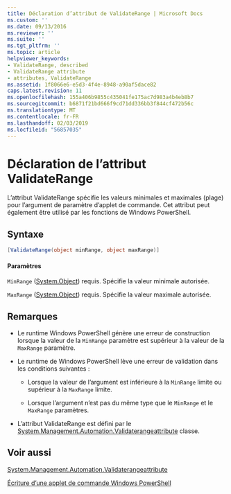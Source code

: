 ```yaml
---
title: Déclaration d’attribut de ValidateRange | Microsoft Docs
ms.custom: ''
ms.date: 09/13/2016
ms.reviewer: ''
ms.suite: ''
ms.tgt_pltfrm: ''
ms.topic: article
helpviewer_keywords:
- ValidateRange, described
- ValidateRange attribute
- attributes, ValidateRange
ms.assetid: 1f8066e6-e5d3-4f4e-8948-a90af5dace82
caps.latest.revision: 11
ms.openlocfilehash: 155a406b9855c435041fe175ac7d983a4b4eb8b7
ms.sourcegitcommit: b6871f21bd666f9cd71dd336bb3f844cf472b56c
ms.translationtype: MT
ms.contentlocale: fr-FR
ms.lasthandoff: 02/03/2019
ms.locfileid: "56857035"
---
```

# <a name="validaterange-attribute-declaration"></a>Déclaration de l’attribut ValidateRange

L’attribut ValidateRange spécifie les valeurs minimales et maximales (plage) pour l’argument de paramètre d’applet de commande. Cet attribut peut également être utilisé par les fonctions de Windows PowerShell.

## <a name="syntax"></a>Syntaxe

```csharp
[ValidateRange(object minRange, object maxRange)]
```

#### <a name="parameters"></a>Paramètres

`MinRange` ([System.Object](/dotnet/api/system.object)) requis. Spécifie la valeur minimale autorisée.

`MaxRange` ([System.Object](/dotnet/api/system.object)) requis. Spécifie la valeur maximale autorisée.

## <a name="remarks"></a>Remarques

- Le runtime Windows PowerShell génère une erreur de construction lorsque la valeur de la `MinRange` paramètre est supérieur à la valeur de la `MaxRange` paramètre.

- Le runtime de Windows PowerShell lève une erreur de validation dans les conditions suivantes :

    - Lorsque la valeur de l’argument est inférieure à la `MinRange` limite ou supérieur à la `MaxRange` limite.

    - Lorsque l’argument n’est pas du même type que le `MinRange` et le `MaxRange` paramètres.

- L’attribut ValidateRange est défini par le [System.Management.Automation.Validaterangeattribute](/dotnet/api/System.Management.Automation.ValidateRangeAttribute) classe.

## <a name="see-also"></a>Voir aussi

[System.Management.Automation.Validaterangeattribute](/dotnet/api/System.Management.Automation.ValidateRangeAttribute)

[Écriture d’une applet de commande Windows PowerShell](./writing-a-windows-powershell-cmdlet.md)
